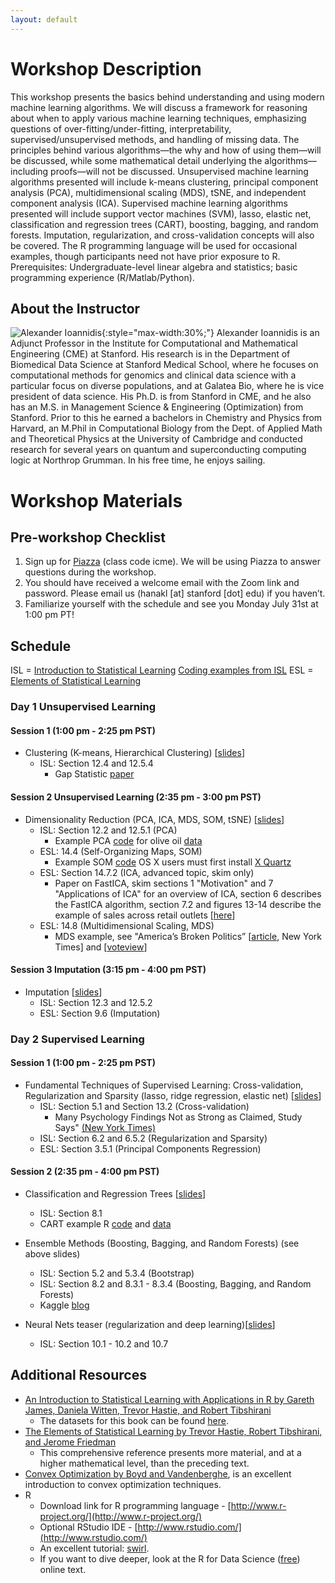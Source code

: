 ```yaml
---
layout: default
---
```

# Workshop Description
This workshop presents the basics behind understanding and using modern machine learning algorithms. We will discuss a framework for reasoning about when to apply various machine learning techniques, emphasizing questions of over-fitting/under-fitting, interpretability, supervised/unsupervised methods, and handling of missing data. The principles behind various algorithms—the why and how of using them—will be discussed, while some mathematical detail underlying the algorithms—including proofs—will not be discussed. Unsupervised machine learning algorithms presented will include k-means clustering, principal component analysis (PCA), multidimensional scaling (MDS), tSNE, and independent component analysis (ICA). Supervised machine learning algorithms presented will include support vector machines (SVM), lasso, elastic net, classification and regression trees (CART), boosting, bagging, and random forests. Imputation, regularization, and cross-validation concepts will also be covered. The R programming language will be used for occasional examples, though participants need not have prior exposure to R.
Prerequisites: Undergraduate-level linear algebra and statistics; basic programming experience (R/Matlab/Python).
## About the Instructor
![Alexander Ioannidis](/assets/img/alex.png){:style="max-width:30%;"}
Alexander Ioannidis is an Adjunct Professor in the Institute for Computational and Mathematical Engineering (CME) at Stanford. His research is in the Department of Biomedical Data Science at Stanford Medical School, where he focuses on computational methods for genomics and clinical data science with a particular focus on diverse populations, and at Galatea Bio, where he is vice president of data science. His Ph.D. is from Stanford in CME, and he also has an M.S. in Management Science & Engineering (Optimization) from Stanford. Prior to this he earned a bachelors in Chemistry and Physics from Harvard, an M.Phil in Computational Biology from the Dept. of Applied Math and Theoretical Physics at the University of Cambridge and conducted research for several years on quantum and superconducting computing logic at Northrop Grumman. In his free time, he enjoys sailing.
# Workshop Materials

## Pre-workshop Checklist
1. Sign up for [Piazza](https://piazza.com/stanford/summer2023/icme) (class code icme). We will be using Piazza to answer questions during the workshop.
2. You should have received a welcome email with the Zoom link and password. Please email us (hanakl [at] stanford [dot] edu) if you haven’t.
3. Familiarize yourself with the schedule and see you Monday July 31st at 1:00 pm PT!

## Schedule
ISL = [Introduction to Statistical Learning](https://www.dropbox.com/s/krvhmt7z8zxhl7f/ISLRv2_website.pdf?dl=0)
[Coding examples from ISL](https://www.statlearning.com/resources-second-edition)
ESL = [Elements of Statistical Learning](https://hastie.su.domains/ElemStatLearn/)
### Day 1 Unsupervised Learning
#### Session 1 (1:00 pm - 2:25 pm PST)
- Clustering (K-means, Hierarchical Clustering) [[slides](https://drive.google.com/file/d/1a2wLKvhHm67KtgQbEX-j6fx9NiuIR1l2/view?usp=sharing)]
  - ISL: Section 12.4 and 12.5.4
    -  Gap Statistic [paper](https://hastie.su.domains/Papers/gap.pdf)

#### Session 2 Unsupervised Learning (2:35 pm - 3:00 pm PST)
- Dimensionality Reduction (PCA, ICA, MDS, SOM, tSNE) [[slides](https://drive.google.com/file/d/1npVlfbUBHt3i7ONSahQV-p0ys-KqZEOu/view?usp=sharing)]
  - ISL: Section 12.2 and 12.5.1 (PCA)
    - Example PCA [code](https://drive.google.com/file/d/1yA-5HbcGnNutZjZyryFhBCZFj1falWdq/view?usp=sharing) for olive oil [data](https://drive.google.com/file/d/1O8VxEw71uXu1HuXnonj_FYidktv-9ZQM/view?usp=sharing)
  - ESL: 14.4 (Self-Organizing Maps, SOM)
    - Example SOM [code](https://drive.google.com/file/d/1VbIKAGp1iVBQAf4VhqRF8ew6hB0HyVw_/view?usp=sharing) OS X users must first install [X Quartz](https://www.xquartz.org/)
  - ESL: Section 14.7.2 (ICA, advanced topic, skim only)
    - Paper on FastICA, skim sections 1 "Motivation" and 7 "Applications of ICA" for an overview of ICA, section 6 describes the FastICA algorithm, section 7.2 and figures 13-14 describe the example of sales across retail outlets [[here](http://mlsp.cs.cmu.edu/courses/fall2012/lectures/ICA_Hyvarinen.pdf)]
  - ESL: 14.8 (Multidimensional Scaling, MDS)
    - MDS example, see "America’s Broken Politics”  [[article](https://www.nytimes.com/2014/11/06/opinion/nicholas-kristof-americas-political-dysfunction.html), New York Times] and [[voteview](https://legacy.voteview.com/political_polarization_2015.htm)]

#### Session 3 Imputation (3:15 pm - 4:00 pm PST)
- Imputation [[slides](https://drive.google.com/file/d/1G8rHE-j5eGYJB66d_ZLvqkj2UyUykkek/view?usp=sharing)]
  - ISL: Section 12.3 and 12.5.2
  - ESL: Section 9.6 (Imputation)

### Day 2 Supervised Learning
#### Session 1 (1:00 pm - 2:25 pm PST)
- Fundamental Techniques of Supervised Learning: Cross-validation, Regularization and Sparsity (lasso, ridge regression, elastic net) [[slides](https://drive.google.com/file/d/1Q4qTAr6PcHgA4J_ClYR_F1pW8ZNHxlLp/view?usp=sharing)]
  - ISL: Section 5.1 and Section 13.2 (Cross-validation)
    - Many Psychology Findings Not as Strong as Claimed, Study Says" [(New York Times)](https://www.nytimes.com/2015/08/28/science/many-social-science-findings-not-as-strong-as-claimed-study-says.html)
  - ISL: Section 6.2 and 6.5.2 (Regularization and Sparsity)
  - ESL: Section 3.5.1 (Principal Components Regression)

#### Session 2 (2:35 pm - 4:00 pm PST)  
- Classification and Regression Trees [[slides](https://drive.google.com/file/d/1nlXE3P8Qaak6KtpAAygNWl3RasR46kYF/view?usp=sharing)]
  - ISL: Section 8.1
  - CART example R [code](https://drive.google.com/file/d/0BzqeP3J9B8lZVDV0UjdzVFU4ZTQ/view?usp=sharing) and [data](https://drive.google.com/file/d/0BzqeP3J9B8lZMkdUOTVINUFnNVk/edit?usp=sharing)

- Ensemble Methods (Boosting, Bagging, and Random Forests) (see above slides)
  - ISL: Section 5.2 and 5.3.4 (Bootstrap)
  - ISL: Section 8.2 and 8.3.1 - 8.3.4 (Boosting, Bagging, and Random Forests)
  - Kaggle [blog](https://medium.com/kaggle-blog/profiling-top-kagglers-bestfitting-currently-1-in-the-world-58cc0e187b)

- Neural Nets teaser (regularization and deep learning)[[slides](https://drive.google.com/file/d/1u3rKfjaiVT2bVB31652A1og-Hg2F7fMd/view?usp=sharing)]
  - ISL: Section 10.1 - 10.2 and 10.7

## Additional Resources
- [An Introduction to Statistical Learning with Applications in R by Gareth James, Daniela Witten, Trevor Hastie, and Robert Tibshirani](https://www.dropbox.com/s/krvhmt7z8zxhl7f/ISLRv2_website.pdf?dl=0) 
  - The datasets for this book can be found [here](https://www.statlearning.com/resources-second-edition).
- [The Elements of Statistical Learning by Trevor Hastie, Robert Tibshirani, and Jerome Friedman](https://hastie.su.domains/ElemStatLearn/)  
  - This comprehensive reference presents more material, and at a higher mathematical level, than the preceding text. 
- [Convex Optimization by Boyd and Vandenberghe](https://stanford.edu/~boyd/cvxbook/), is an excellent introduction to convex optimization techniques.
- R
  - Download link for R programming language - [http://www.r-project.org/](http://www.r-project.org/)
  - Optional RStudio IDE - [http://www.rstudio.com/](http://www.rstudio.com/)
  - An excellent tutorial: [swirl](https://cran.r-project.org/web/packages/swirl/index.html).
  - If you want to dive deeper, look at the R for Data Science ([free](https://r4ds.had.co.nz/)) online text.
